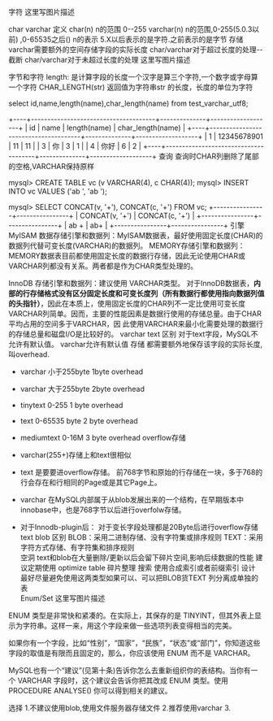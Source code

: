 字符
这里写图片描述

char varchar
定义
char(n)     n的范围 0--255
varchar(n)  n的范围,0-255(5.0.3以前) ,0-65535之后()
n的表示      5.X以后表示的是字符.之前表示的是字节
存储
varchar需要额外的空间存储字段的实际长度
char/varchar对于超过长度的处理--截断
char/varchar对于未超过长度的处理
这里写图片描述

字节和字符
length:   是计算字段的长度一个汉字是算三个字符,一个数字或字母算一个字符
CHAR_LENGTH(str) 返回值为字符串str 的长度，长度的单位为字符

select id,name,length(name),char_length(name)  from test_varchar_utf8;

+----+--------------------------------------+--------------+-------------------+
| id | name                                 | length(name) | char_length(name) |
+----+--------------------------------------+--------------+-------------------+
|  1 | 12345678901                          |           11 |                11  |
|  3 | 你                                            |            3 |                 1   |
|  4 | 你好                                         |            6 |                 2   |
+----+--------------------------------------+--------------+-------------------+
查询
查询时CHAR列删除了尾部的空格,VARCHAR保持原样

mysql> CREATE TABLE vc (v VARCHAR(4), c CHAR(4));
mysql> INSERT INTO vc VALUES ('ab  ', 'ab  ');

mysql> SELECT CONCAT(v, '+'), CONCAT(c, '+') FROM vc;
+----------------+----------------+
| CONCAT(v, '+') | CONCAT(c, '+') |
+----------------+----------------+
| ab  +          | ab+            |
+----------------+----------------+
引擎
MyISAM 数据存储引擎和数据列：MyISAM数据表，最好使用固定长度(CHAR)的数据列代替可变长度(VARCHAR)的数据列。
MEMORY存储引擎和数据列：MEMORY数据表目前都使用固定长度的数据行存储，因此无论使用CHAR或VARCHAR列都没有关系。两者都是作为CHAR类型处理的。

InnoDB 存储引擎和数据列：建议使用 VARCHAR类型。
对于InnoDB数据表，**内部的行存储格式没有区分固定长度和可变长度列（所有数据行都使用指向数据列值的头指针）**，因此在本质上，使用固定长度的CHAR列不一定比使用可变长度VARCHAR列简单。因而，主要的性能因素是数据行使用的存储总量。由于CHAR平均占用的空间多于VARCHAR，因 此使用VARCHAR来最小化需要处理的数据行的存储总量和磁盘I/O是比较好的。
varchar text
区别
对于text字段，MySQL不允许有默认值。 varchar允许有默认值
存储
都需要额外地保存该字段的实际长度,叫overhead.

- varchar 小于255byte  1byte overhead
- varchar 大于255byte  2byte overhead
- tinytext 0-255 1 byte overhead
- text 0-65535 byte 2 byte overhead
- mediumtext 0-16M  3 byte overhead
overflow存储

- varchar(255+)存储上和text很相似
- text 是要要进overflow存储。 前768字节和原始的行存储在一块，多于768的行会存在和行相同的Page或是其它Page上。
- varchar 在MySQL内部属于从blob发展出来的一个结构，在早期版本中innobase中，也是768字节以后进行overfolw存储。
- 对于Innodb-plugin后： 对于变长字段处理都是20Byte后进行overflow存储
text blob
区别
BLOB：采用二进制存储、没有字符集或排序规则
TEXT：采用字符方式存储、有字符集和排序规则    
空洞
text和blob在大量删除/更新以后会留下碎片空间,影响后续数据的性能
建议定期使用 optimize table 碎片整理 
搜索
使用合成索引或者前缀索引
设计
最好尽量避免使用这两类型如果可以、可以把BLOB货TEXT 列分离成单独的表     
Enum/Set
这里写图片描述

ENUM 类型是非常快和紧凑的。在实际上，其保存的是 TINYINT，但其外表上显示为字符串。这样一来，用这个字段来做一些选项列表变得相当的完美。

如果你有一个字段，比如“性别”，“国家”，“民族”，“状态”或“部门”，你知道这些字段的取值是有限而且固定的，那么，你应该使用 ENUM 而不是 VARCHAR。

MySQL也有一个“建议”(见第十条)告诉你怎么去重新组织你的表结构。当你有一个 VARCHAR 字段时，这个建议会告诉你把其改成 ENUM 类型。使用 PROCEDURE ANALYSE() 你可以得到相关的建议。

选择
1.不建议使用blob,使用文件服务器存储文件 
2.推荐使用varchar 
3.